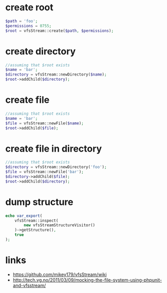 # create root

```php
$path = 'foo';
$permissions = 0755;
$root = vfsStream::create($path, $permissions);
```

# create directory

```php
//assuming that $root exists
$name = 'bar';
$directory = vfsStream::newDirectory($name);
$root->addChild($directory);
```

# create file

```php
//assuming that $root exists
$name = 'bar';
$file = vfsStream::newFile($name);
$root->addChild($file);
```
# create file in directory

```php
//assuming that $root exists
$directory = vfsStream::newDirectory('foo');
$file = vfsStream::newFile('bar');
$directory->addChild($file);
$root->addChild($directory);
```

# dump structure

```php
echo var_export(
    vfsStream::inspect(
        new vfsStreamStructureVisitor()
    )->getStructure(),
    true
);
```

# links

* https://github.com/mikey179/vfsStream/wiki
* http://tech.vg.no/2011/03/09/mocking-the-file-system-using-phpunit-and-vfsstream/
